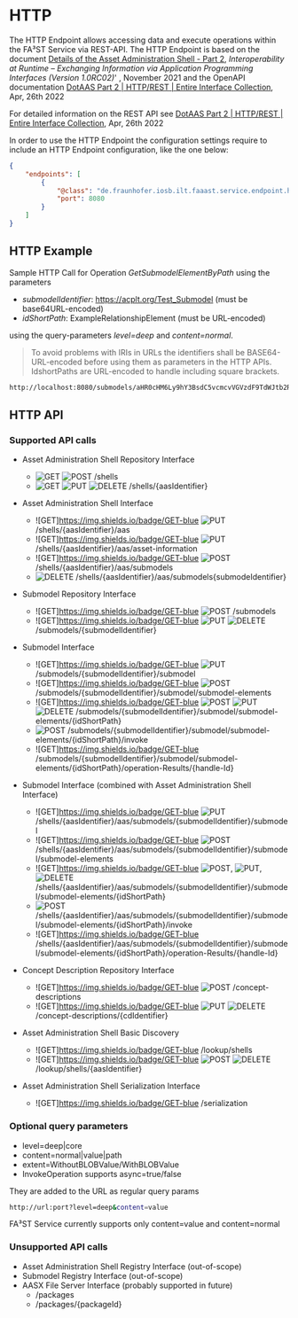 # HTTP

The HTTP Endpoint allows accessing data and execute operations within the FA³ST Service via REST-API.
The HTTP Endpoint is based on the document [Details of the Asset Administration Shell - Part 2](https://www.plattform-i40.de/IP/Redaktion/EN/Downloads/Publikation/Details_of_the_Asset_Administration_Shell_Part2_V1.html), _Interoperability at Runtime –
Exchanging Information via Application
Programming Interfaces (Version 1.0RC02)_' , November 2021 and the OpenAPI documentation [DotAAS Part 2 | HTTP/REST | Entire Interface Collection](https://app.swaggerhub.com/apis/Plattform_i40/Entire-Interface-Collection/V1.0RC01), Apr, 26th 2022

For detailed information on the REST API see
[DotAAS Part 2 | HTTP/REST | Entire Interface Collection](https://app.swaggerhub.com/apis/Plattform_i40/Entire-Interface-Collection/V1.0RC01), Apr, 26th 2022

In order to use the HTTP Endpoint the configuration settings require to include an HTTP Endpoint configuration, like the one below:
```json
{
	"endpoints": [
		{
			"@class": "de.fraunhofer.iosb.ilt.faaast.service.endpoint.http.HttpEndpoint",
			"port": 8080
		}
	]
}
```

## HTTP Example

Sample HTTP Call for Operation _GetSubmodelElementByPath_
using the parameters
-   _submodelIdentifier_: https://acplt.org/Test_Submodel (must be base64URL-encoded)
-   _idShortPath_: ExampleRelationshipElement (must be URL-encoded)

using the query-parameters _level=deep_ and _content=normal_.

> To avoid problems with IRIs in URLs the identifiers shall be BASE64-URL-encoded before using them as parameters in the HTTP APIs. IdshortPaths are URL-encoded to handle including square brackets.

```sh
http://localhost:8080/submodels/aHR0cHM6Ly9hY3BsdC5vcmcvVGVzdF9TdWJtb2RlbA==/submodel/submodel-elements/ExampleRelationshipElement?level=deep&content=normal
```

## HTTP API

### Supported API calls

-   Asset Administration Shell Repository Interface
    -   ![GET](https://img.shields.io/badge/GET-blue) ![POST](https://img.shields.io/badge/POST-brightgreen) /shells
    -   ![GET](https://img.shields.io/badge/GET-blue) ![PUT](https://img.shields.io/badge/PUT-orange) ![DELETE](https://img.shields.io/badge/DELETE-red) /shells/{aasIdentifier}

-   Asset Administration Shell Interface
    -   ![GET]https://img.shields.io/badge/GET-blue ![PUT](https://img.shields.io/badge/PUT-orange) /shells/{aasIdentifier}/aas
    -   ![GET]https://img.shields.io/badge/GET-blue ![PUT](https://img.shields.io/badge/PUT-orange) /shells/{aasIdentifier}/aas/asset-information
    -   ![GET]https://img.shields.io/badge/GET-blue ![POST](https://img.shields.io/badge/POST-brightgreen) /shells/{aasIdentifier}/aas/submodels
    -   ![DELETE](https://img.shields.io/badge/DELETE-red) /shells/{aasIdentifier}/aas/submodels{submodeIdentifier}

-   Submodel Repository Interface
    -   ![GET]https://img.shields.io/badge/GET-blue ![POST](https://img.shields.io/badge/POST-brightgreen) /submodels
    -   ![GET]https://img.shields.io/badge/GET-blue ![PUT](https://img.shields.io/badge/PUT-orange) ![DELETE](https://img.shields.io/badge/DELETE-red) /submodels/{submodelIdentifier}

-   Submodel Interface
    -   ![GET]https://img.shields.io/badge/GET-blue ![PUT](https://img.shields.io/badge/PUT-orange) /submodels/{submodelIdentifier}/submodel
    -   ![GET]https://img.shields.io/badge/GET-blue ![POST](https://img.shields.io/badge/POST-brightgreen) /submodels/{submodelIdentifier}/submodel/submodel-elements
    -   ![GET]https://img.shields.io/badge/GET-blue ![POST](https://img.shields.io/badge/POST-brightgreen) ![PUT](https://img.shields.io/badge/PUT-orange) ![DELETE](https://img.shields.io/badge/DELETE-red) /submodels/{submodelIdentifier}/submodel/submodel-elements/{idShortPath}
    -   ![POST](https://img.shields.io/badge/POST-brightgreen) /submodels/{submodelIdentifier}/submodel/submodel-elements/{idShortPath}/invoke
    -   ![GET]https://img.shields.io/badge/GET-blue /submodels/{submodelIdentifier}/submodel/submodel-elements/{idShortPath}/operation-Results/{handle-Id}

-   Submodel Interface (combined with Asset Administration Shell Interface)
    -   ![GET]https://img.shields.io/badge/GET-blue ![PUT](https://img.shields.io/badge/PUT-orange) /shells/{aasIdentifier}/aas/submodels/{submodelIdentifier}/submodel
    -   ![GET]https://img.shields.io/badge/GET-blue ![POST](https://img.shields.io/badge/POST-brightgreen) /shells/{aasIdentifier}/aas/submodels/{submodelIdentifier}/submodel/submodel-elements
    -   ![GET]https://img.shields.io/badge/GET-blue ![POST](https://img.shields.io/badge/POST-brightgreen), ![PUT](https://img.shields.io/badge/PUT-orange), ![DELETE](https://img.shields.io/badge/DELETE-red) /shells/{aasIdentifier}/aas/submodels/{submodelIdentifier}/submodel/submodel-elements/{idShortPath}
    -   ![POST](https://img.shields.io/badge/POST-brightgreen) /shells/{aasIdentifier}/aas/submodels/{submodelIdentifier}/submodel/submodel-elements/{idShortPath}/invoke
    -   ![GET]https://img.shields.io/badge/GET-blue /shells/{aasIdentifier}/aas/submodels/{submodelIdentifier}/submodel/submodel-elements/{idShortPath}/operation-Results/{handle-Id}

-   Concept Description Repository Interface
    -   ![GET]https://img.shields.io/badge/GET-blue ![POST](https://img.shields.io/badge/POST-brightgreen) /concept-descriptions
    -   ![GET]https://img.shields.io/badge/GET-blue ![PUT](https://img.shields.io/badge/PUT-orange) ![DELETE](https://img.shields.io/badge/DELETE-red) /concept-descriptions/{cdIdentifier}

-   Asset Administration Shell Basic Discovery
    -   ![GET]https://img.shields.io/badge/GET-blue /lookup/shells
    -   ![GET]https://img.shields.io/badge/GET-blue ![POST](https://img.shields.io/badge/POST-brightgreen) ![DELETE](https://img.shields.io/badge/DELETE-red) /lookup/shells/{aasIdentifier}

-   Asset Administration Shell Serialization Interface
    -   ![GET]https://img.shields.io/badge/GET-blue /serialization

### Optional query parameters

-   level=deep|core
-   content=normal|value|path
-   extent=WithoutBLOBValue/WithBLOBValue
-   InvokeOperation supports async=true/false

They are added to the URL as regular query params

```sh
http://url:port?level=deep&content=value
```

FA³ST Service currently supports only content=value and content=normal


### Unsupported API calls

-   Asset Administration Shell Registry Interface (out-of-scope)
-   Submodel Registry Interface (out-of-scope)
-   AASX File Server Interface (probably supported in future)
    -   /packages
    -   /packages/{packageId}
